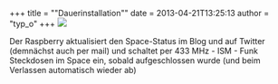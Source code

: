 +++
title = "\"Dauerinstallation\""
date = 2013-04-21T13:25:13
author = "typ_o"
+++
![](https://flipdot.org/blog/uploads/raspi-dauer.jpg)  
  
Der Raspberry aktualisiert den Space-Status im Blog und auf Twitter
(demnächst auch per mail) und schaltet per 433 MHz - ISM - Funk
Steckdosen im Space ein, sobald aufgeschlossen wurde (und beim Verlassen
automatisch wieder ab)
